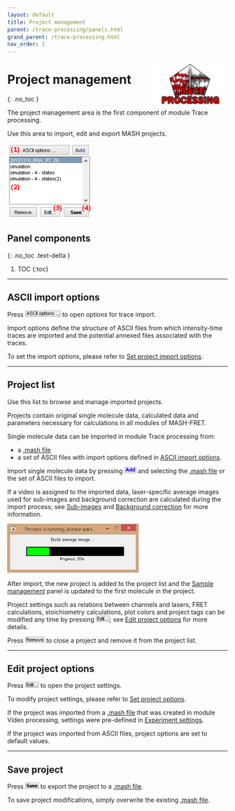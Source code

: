```yaml
---
layout: default
title: Project management
parent: /trace-processing/panels.html
grand_parent: /trace-processing.html
nav_order: 1
---
```


<img src="../../assets/images/logos/logo-trace-processing_400px.png" width="170" style="float:right; margin-left: 15px;"/>

# Project management
{: .no_toc }

The project management area is the first component of module Trace processing.

Use this area to import, edit and export MASH projects.

<a class="plain" href="../../assets/images/gui/TP-area-proj.png"><img src="../../assets/images/gui/TP-area-proj.png" style="max-width: 192px;"/></a>

## Panel components
{: .no_toc .text-delta }

1. TOC
{:toc}


---

## ASCII import options

Press 
![ASCII options ...](../../assets/images/gui/TP-but-ascii-options-3p.png "ASCII options ...") to open options for trace import.

Import options define the structure of ASCII files from which intensity-time traces are imported and the potential annexed files associated with the traces.

To set the import options, please refer to 
[Set project import options](../functionalities/set-import-options.html).


---

## Project list

Use this list to browse and manage imported projects.

Projects contain original single molecule data, calculated data and parameters necessary for calculations in all modules of MASH-FRET.

Single molecule data can be imported in module Trace processing from:
* a [.mash file](../../output-files/mash-mash-project.html)
* a set of ASCII files with import options defined in 
[ASCII import options](#ascii-import-options).

Import single molecule data by pressing 
![Add](../../assets/images/gui/TP-but-add.png "Add") and selecting the 
[.mash file](../../output-files/mash-mash-project.html) or the set of ASCII files to import.

If a video is assigned to the imported data, laser-specific average images used for sub-images and background correction are calculated during the import process; see 
[Sub-images](panel-subimage.html) and 
[Background correction](panel-background-correction.html) for more information.

<a class="plain" href="../../assets/images/gui/TP-area-proj-loadingbar.png"><img src="../../assets/images/gui/TP-area-proj-loadingbar.png" style="max-width: 300px;"/></a>

After import, the new project is added to the project list and the 
[Sample management](panel-sample-management.html) panel is updated to the first molecule in the project.

Project settings such as relations between channels and lasers, FRET calculations, stoichiometry calculations, plot colors and project tags can be modified any time by pressing 
![Edit...](../../assets/images/gui/TP-but-edit-3p.png "Edit..."); see 
[Edit project options](#edit-project-options) for more details.

Press 
![Remove](../../assets/images/gui/TP-but-remove.png "Remove") to close a project and remove it from the project list.


---

## Edit project options

Press 
![Edit...](../../assets/images/gui/TP-but-edit-3p.png "Edit...") to open the project settings.

To modify project settings, please refer to 
[Set project options](../../video-processing/functionalities/set-project-options.html).

If the project was imported from a 
[.mash file](../../output-files/mash-mash-project.html) that was created in module Video processing, settings were pre-defined in 
[Experiment settings](../../video-processing/panels/panel-experiment-settings.html#project-options).

If the project was imported from ASCII files, project options are set to default values.


---

## Save project

Press ![Save](../../assets/images/gui/TP-but-save.png "Save") to export the project to a 
[.mash file](../../output-files/mash-mash-project.html).

To save project modifications, simply overwrite the existing 
[.mash file](../../output-files/mash-mash-project.html).



